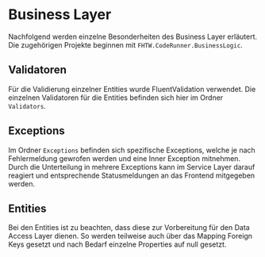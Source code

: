 # Business Layer

Nachfolgend werden einzelne Besonderheiten des Business Layer erläutert. Die zugehörigen Projekte beginnen mit `FHTW.CodeRunner.BusinessLogic`.

## Validatoren

Für die Validierung einzelner Entities wurde FluentValidation verwendet. Die einzelnen Validatoren für die Entities befinden sich hier im Ordner `Validators`.

## Exceptions

Im Ordner `Exceptions` befinden sich spezifische Exceptions, welche je nach Fehlermeldung gewrofen werden und eine Inner Exception mitnehmen. Durch die Unterteilung in mehrere Exceptions kann im Service Layer darauf reagiert und entsprechende Statusmeldungen an das Frontend mitgegeben werden.

## Entities

Bei den Entities ist zu beachten, dass diese zur Vorbereitung für den Data Access Layer dienen. So werden teilweise auch über das Mapping Foreign Keys gesetzt und nach Bedarf einzelne Properties auf null gesetzt.
